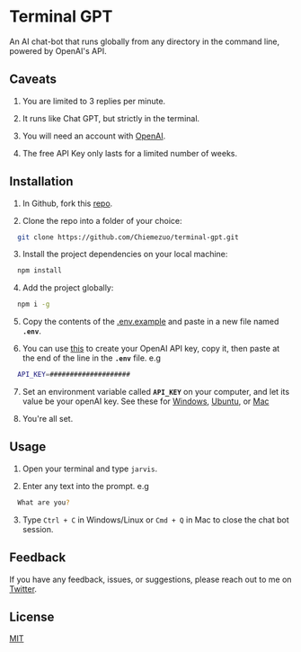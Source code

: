 
# Terminal GPT

An AI chat-bot that runs globally from any directory in the command line, powered by OpenAI's API.

## Caveats

1. You are limited to 3 replies per minute.

2. It runs like Chat GPT, but strictly in the terminal.

3. You will need an account with [OpenAI](https://platform.openai.com/).

4. The free API Key only lasts for a limited number of weeks.

## Installation

1. In Github, fork this [repo](https://github.com/Chiemezuo/terminal-gpt).

2. Clone the repo into a folder of your choice:

```bash
  git clone https://github.com/Chiemezuo/terminal-gpt.git
```
3. Install the project dependencies on your local machine:

```bash
  npm install
```
4. Add the project globally:

```bash
  npm i -g
```
5. Copy the contents of the [.env.example](.env.example) and paste in a new file named **`.env`**.

6. You can use [this](https://platform.openai.com/account/api-keys) to create your OpenAI API key, copy it, then paste at the end of the line in the **`.env`** file. e.g
```bash
  API_KEY=####################
```
7. Set an environment variable called **`API_KEY`** on your computer, and let its value be your openAI key. See these for [Windows](https://geekflare.com/system-environment-variables-in-windows/), [Ubuntu](https://mkyong.com/linux/how-to-set-environment-variable-in-ubuntu/), or [Mac](https://saturncloud.io/blog/setting-environment-variables-on-os-x/)

8. You're all set.

## Usage

1. Open your terminal and type `jarvis`.

2. Enter any text into the prompt. e.g
```bash
  What are you?
```

3. Type `Ctrl + C` in Windows/Linux or `Cmd + Q` in Mac to close the chat bot session.

## Feedback

If you have any feedback, issues, or suggestions, please reach out to me on [Twitter](https://twitter.com/CNA_tion).

## License

[MIT](https://choosealicense.com/licenses/mit/)
